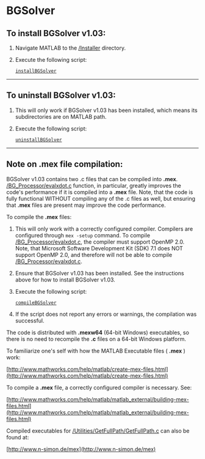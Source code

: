 BGSolver
========
To install BGSolver v1.03:
--------------------------

1. Navigate MATLAB to the [/Installer](Installer/) directory.
2. Execute the following script:

   [`installBGSolver`](Installer/installBGSolver.m)

----------------------------
To uninstall BGSolver v1.03:
----------------------------

1. This will only work if BGSolver v1.03 has been installed, which means its subdirectories are on MATLAB path.
2. Execute the following script:

   [`uninstallBGSolver`](Installer/installBGSolver.m)

----------------------------------
Note on **.mex** file compilation:
----------------------------------

BGSolver v1.03 contains two .c files that can be compiled into **.mex**. [/BG_Processor/evalxdot.c](BG_Processor/evalxdot.c) function, in particular, greatly improves the code's performance if it is compiled into a **.mex** file. Note, that the code is fully functional WITHOUT compiling any of the .c files as well, but ensuring that **.mex** files are present may improve the code performance.

To compile the **.mex** files:

1. This will only work with a correctly configured compiler. Compilers are configured through `mex -setup` command. To compile [/BG_Processor/evalxdot.c](BG_Processor/evalxdot.c), the compiler must support OpenMP 2.0. Note, that Microsoft Software Development Kit (SDK) 7.1 does NOT support OpenMP 2.0, and therefore will not be able to compile [/BG_Processor/evalxdot.c](BG_Processor/evalxdot.c).
2. Ensure that BGSolver v1.03 has been installed. See the instructions above for how to install BGSolver v1.03.
3. Execute the following script:

   [`compileBGSolver`](Installer/compileBGSolver.m)
4. If the script does not report any errors or warnings, the compilation was successful.

The code is distributed with **.mexw64** (64-bit Windows) executables, so there is no need to recompile the **.c** files on a 64-bit Windows platform.

To familiarize one's self with how the MATLAB Executable files ( **.mex** ) work:

[http://www.mathworks.com/help/matlab/create-mex-files.html](http://www.mathworks.com/help/matlab/create-mex-files.html)

To compile a **.mex** file, a correctly configured compiler is necessary. See:

[http://www.mathworks.com/help/matlab/matlab_external/building-mex-files.html](http://www.mathworks.com/help/matlab/matlab_external/building-mex-files.html)

Compiled executables for [/Utilities/GetFullPath/GetFullPath.c](Utilities/GetFullPath/GetFullPath.c) can also be found at:

[http://www.n-simon.de/mex](http://www.n-simon.de/mex)

